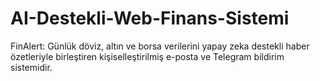 # AI-Destekli-Web-Finans-Sistemi
FinAlert: Günlük döviz, altın ve borsa verilerini yapay zeka destekli haber özetleriyle birleştiren kişiselleştirilmiş e-posta ve Telegram bildirim sistemidir.
